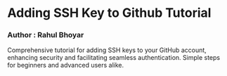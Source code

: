 # Adding SSH Key to Github Tutorial

### Author : Rahul Bhoyar

Comprehensive tutorial for adding SSH keys to your GitHub account, enhancing security and facilitating seamless authentication. Simple steps for beginners and advanced users alike.
